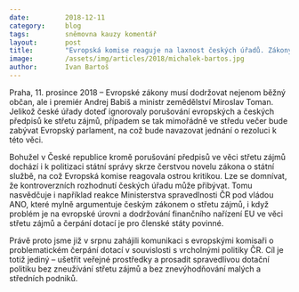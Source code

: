 ```yaml
---
date:         2018-12-11
category:     blog
tags:         sněmovna kauzy komentář
layout:       post
title:        "Evropská komise reaguje na laxnost českých úřadů. Zákony platí totiž i pro Andreje Babiše a Miroslava Tomana"
image:        /assets/img/articles/2018/michalek-bartos.jpg
author:       Ivan Bartoš
---
```


Praha, 11. prosince 2018 – Evropské zákony musí dodržovat nejenom běžný občan, ale i premiér Andrej Babiš a ministr zemědělství Miroslav Toman. Jelikož české úřady doteď ignorovaly porušování evropských a českých předpisů ke střetu zájmů, případem se tak mimořádně ve středu večer bude zabývat Evropský parlament, na což bude navazovat jednání o rezoluci k této věci. 

Bohužel v České republice kromě porušování předpisů ve věci střetu zájmů dochází i k politizaci státní správy skrze čerstvou novelu zákona o státní službě, na což Evropská komise reagovala ostrou kritikou. Lze se domnívat, že kontroverzních rozhodnutí českých úřadu může přibývat. Tomu nasvědčuje i například reakce Ministerstva spravedlnosti ČR pod vládou ANO, které mylně argumentuje českým zákonem o střetu zájmů, i když problém je na evropské úrovni a dodržování finančního nařízení EU ve věci střetu zájmů a čerpání dotací je pro členské státy povinné.

Právě proto jsme již v srpnu zahájili komunikaci s evropskými komisaři o problematickém čerpání dotací v souvislosti s vrcholnými politiky ČR. Cíl je totiž jediný – ušetřit veřejné prostředky a prosadit spravedlivou dotační politiku bez zneužívání střetu zájmů a bez znevýhodňování malých a středních podniků.

 
